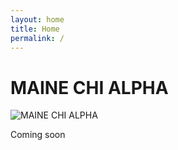 ```yaml
---
layout: home
title: Home
permalink: /
---
```


<h1 id="home-brand" class="display-1">
MAINE CHI ALPHA
</h1>
<img src="{{ site.url }}/images/landing.jpg" class="img-fluid landing-img" alt="MAINE CHI ALPHA">

Coming soon
